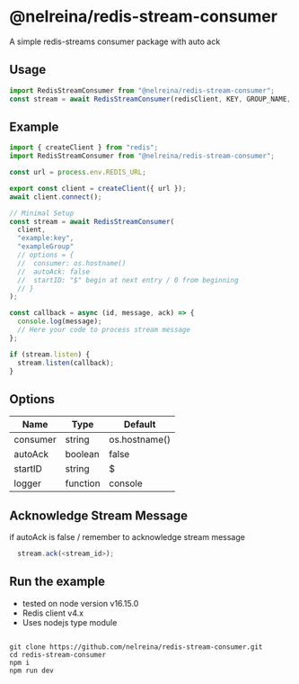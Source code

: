 # @nelreina/redis-stream-consumer

A simple redis-streams consumer package with auto ack

## Usage

```javascript
import RedisStreamConsumer from "@nelreina/redis-stream-consumer";
const stream = await RedisStreamConsumer(redisClient, KEY, GROUP_NAME, options);
```

## Example

```javascript
import { createClient } from "redis";
import RedisStreamConsumer from "@nelreina/redis-stream-consumer";

const url = process.env.REDIS_URL;

export const client = createClient({ url });
await client.connect();

// Minimal Setup
const stream = await RedisStreamConsumer(
  client,
  "example:key",
  "exampleGroup"
  // options = {
  //  consumer: os.hostname()
  //  autoAck: false
  //  startID: "$" begin at next entry / 0 from beginning
  // }
);

const callback = async (id, message, ack) => {
  console.log(message);
  // Here your code to process stream message
};

if (stream.listen) {
  stream.listen(callback);
}
```

## Options

| Name     | Type     | Default       |
| -------- | -------- | ------------- |
| consumer | string   | os.hostname() |
| autoAck  | boolean  | false         |
| startID  | string   | $             |
| logger   | function | console       |

## Acknowledge Stream Message

if autoAck is false / remember to acknowledge stream message

```javascript
  stream.ack(<stream_id>);
```

## Run the example

- tested on node version v16.15.0
- Redis client v4.x
- Uses nodejs type module

```shell

git clone https://github.com/nelreina/redis-stream-consumer.git
cd redis-stream-consumer
npm i
npm run dev

```
